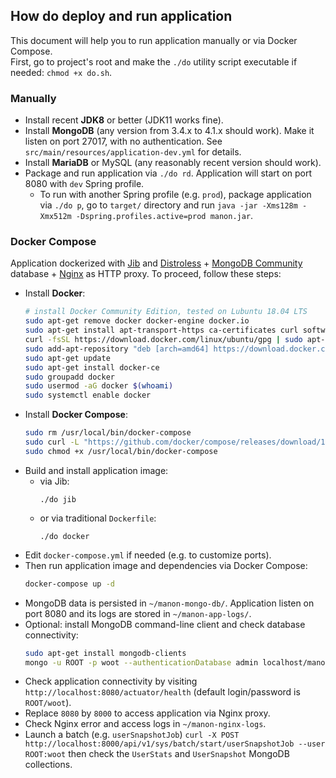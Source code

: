 ## How do deploy and run application

This document will help you to run application manually or via Docker Compose.  
First, go to project's root and make the `./do` utility script executable if needed: `chmod +x do.sh`.

### Manually

* Install recent **JDK8** or better (JDK11 works fine).
* Install **MongoDB** (any version from 3.4.x to 4.1.x should work). Make it listen on port 27017, with no authentication. See `src/main/resources/application-dev.yml` for details.
* Install **MariaDB** or MySQL (any reasonably recent version should work).
* Package and run application via `./do rd`. Application will start on port 8080 with `dev` Spring profile.
  * To run with another Spring profile (e.g. `prod`), package application via `./do p`, go to `target/` directory and run `java -jar -Xms128m -Xmx512m -Dspring.profiles.active=prod manon.jar`.

### Docker Compose

Application dockerized with [Jib](https://github.com/GoogleContainerTools/jib) and [Distroless](https://github.com/GoogleContainerTools/distroless) + [MongoDB Community](https://www.mongodb.com/download-center/community) database + [Nginx](http://nginx.org/en/download.html) as HTTP proxy. To proceed, follow these steps:

* Install **Docker**:
  ```bash
  # install Docker Community Edition, tested on Lubuntu 18.04 LTS
  sudo apt-get remove docker docker-engine docker.io
  sudo apt-get install apt-transport-https ca-certificates curl software-properties-common
  curl -fsSL https://download.docker.com/linux/ubuntu/gpg | sudo apt-key add -
  sudo add-apt-repository "deb [arch=amd64] https://download.docker.com/linux/ubuntu $(lsb_release -cs) stable"
  sudo apt-get update
  sudo apt-get install docker-ce
  sudo groupadd docker 
  sudo usermod -aG docker $(whoami)
  sudo systemctl enable docker
  ```
* Install **Docker Compose**:
  ```bash
  sudo rm /usr/local/bin/docker-compose
  sudo curl -L "https://github.com/docker/compose/releases/download/1.23.1/docker-compose-$(uname -s)-$(uname -m)" -o /usr/local/bin/docker-compose
  sudo chmod +x /usr/local/bin/docker-compose
  ```
* Build and install application image:
  * via Jib:
    ```
    ./do jib
    ```
  * or via traditional `Dockerfile`:
    ```
    ./do docker
    ```
* Edit `docker-compose.yml` if needed (e.g. to customize ports).
* Then run application image and dependencies via Docker Compose: 
  ```bash
  docker-compose up -d
  ```
* MongoDB data is persisted in `~/manon-mongo-db/`. Application listen on port 8080 and its logs are stored in `~/manon-app-logs/`.
* Optional: install MongoDB command-line client and check database connectivity:
  ```bash
  sudo apt-get install mongodb-clients
  mongo -u ROOT -p woot --authenticationDatabase admin localhost/manon
  ```
* Check application connectivity by visiting `http://localhost:8080/actuator/health` (default login/password is `ROOT/woot`).
* Replace `8080` by `8000` to access application via Nginx proxy.
* Check Nginx error and access logs in `~/manon-nginx-logs`.
* Launch a batch (e.g. `userSnapshotJob`) `curl -X POST http://localhost:8000/api/v1/sys/batch/start/userSnapshotJob --user ROOT:woot` then check the `UserStats` and `UserSnapshot` MongoDB collections.

